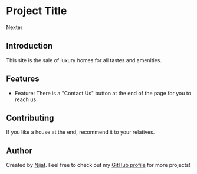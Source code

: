 # Project Title

Nexter

## Introduction

This site is the sale of luxury homes for all tastes and amenities.

## Features

- Feature: There is a "Contact Us" button at the end of the page for you to reach us.

## Contributing

If you like a house at the end, recommend it to your relatives.

## Author

Created by [Nijat](https://www.linkedin.com/in/nijat-guliyev-1949a4294/). Feel free to check out my [GitHub profile](https://github.com/Nijat-Guliyev) for more projects!
